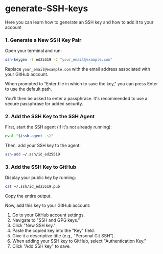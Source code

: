 # generate-SSH-keys

Here you can learn how to generate an SSH key and how to add it to your account

### 1. Generate a New SSH Key Pair

Open your terminal and run:

```bash
ssh-keygen -t ed25519 -C "your_email@example.com"
```

Replace `your_email@example.com` with the email address associated with your GitHub account.

When prompted to "Enter file in which to save the key," you can press Enter to use the default path.

You'll then be asked to enter a passphrase. It's recommended to use a secure passphrase for added security.

### 2. Add the SSH Key to the SSH Agent

First, start the SSH agent (if it's not already running):

```bash
eval "$(ssh-agent -s)"
```

Then, add your SSH key to the agent:

```bash
ssh-add ~/.ssh/id_ed25519
```

### 3. Add the SSH Key to GitHub

Display your public key by running:

```bash
cat ~/.ssh/id_ed25519.pub
```

Copy the entire output.

Now, add this key to your GitHub account:

1. Go to your GitHub account settings.
2. Navigate to "SSH and GPG keys."
3. Click "New SSH key."
4. Paste the copied key into the "Key" field.
5. Give it a descriptive title (e.g., "Personal Git SSH").
6. When adding your SSH key to GitHub, select "Authentication Key."
7. Click "Add SSH key" to save.


